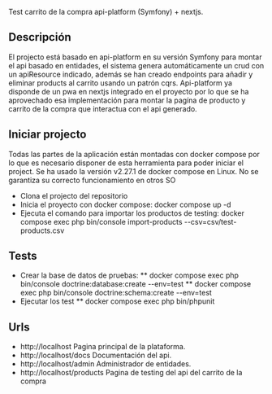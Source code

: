 Test carrito de la compra api-platform (Symfony) + nextjs.

## Descripción

El projecto está basado en api-platform en su versión Symfony para montar el api basado en entidades, el sistema genera automáticamente un crud con un apiResource indicado, además se han creado endpoints para añadir y eliminar products al carrito usando un patrón cqrs. Api-platform ya disponde de un pwa en nextjs integrado en el proyecto por lo que se ha aprovechado esa implementación para montar la pagína de producto y carrito de la compra que interactua con el api generado.

## Iniciar projecto

Todas las partes de la aplicación están montadas con docker compose por lo que es necesario disponer de esta herramienta para poder iniciar el project.
Se ha usado la versión v2.27.1 de docker compose en Linux. No se garantiza su correcto funcionamiento en otros SO

* Clona el projecto del repositorio
* Inicia el proyecto con docker compose: docker compose up -d
* Ejecuta el comando para importar los productos de testing: docker compose exec php bin/console import-products --csv=csv/test-products.csv

## Tests

* Crear la base de datos de pruebas: 
** docker compose exec php bin/console doctrine:database:create --env=test
** docker compose exec php bin/console doctrine:schema:create --env=test
* Ejecutar los test
** docker compose exec php bin/phpunit

## Urls

* http://localhost Pagina principal de la plataforma.
* http://localhost/docs Documentación del api.
* http://localhost/admin Administrador de entidades.
* http://localhost/products Pagina de testing del api del carrito de la compra

